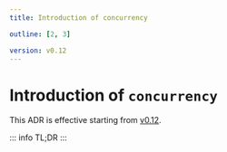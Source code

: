 ```yaml
---
title: Introduction of concurrency

outline: [2, 3]

version: v0.12
---
```


# Introduction of `concurrency`

This ADR is effective starting from [v0.12](/releases/0-12).

::: info TL;DR
:::
